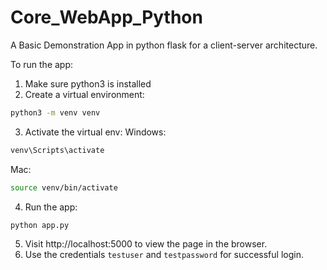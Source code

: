 # Core_WebApp_Python
A Basic Demonstration App in python flask for a client-server architecture.

To run the app: 
1. Make sure python3 is installed
2. Create a virtual environment: 
```bash
python3 -m venv venv
```
3. Activate the virtual env: 
Windows: 
```bash
venv\Scripts\activate
```
Mac: 
```bash
source venv/bin/activate
```
4. Run the app:
```bash
python app.py
```
5. Visit http://localhost:5000 to view the page in the browser.
6. Use the credentials `testuser` and `testpassword` for successful login.